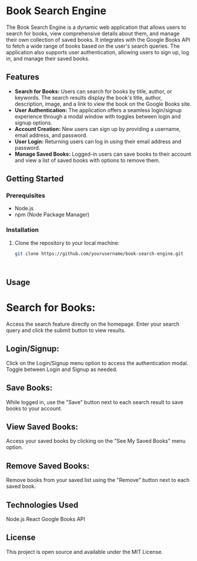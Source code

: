 # Book Search Engine

The Book Search Engine is a dynamic web application that allows users to search for books, view comprehensive details about them, and manage their own collection of saved books. It integrates with the Google Books API to fetch a wide range of books based on the user's search queries. The application also supports user authentication, allowing users to sign up, log in, and manage their saved books.

## Features

- **Search for Books:** Users can search for books by title, author, or keywords. The search results display the book's title, author, description, image, and a link to view the book on the Google Books site.
- **User Authentication:** The application offers a seamless login/signup experience through a modal window with toggles between login and signup options.
- **Account Creation:** New users can sign up by providing a username, email address, and password.
- **User Login:** Returning users can log in using their email address and password.
- **Manage Saved Books:** Logged-in users can save books to their account and view a list of saved books with options to remove them.

## Getting Started

### Prerequisites

- Node.js
- npm (Node Package Manager)

### Installation

1. Clone the repository to your local machine:
   ```sh
   git clone https://github.com/yourusername/book-search-engine.git




 ## Usage
# Search for Books:
 Access the search feature directly on the homepage. Enter your search query and click the submit button to view results.

## Login/Signup:
 Click on the Login/Signup menu option to access the authentication modal. Toggle between Login and Signup as needed.
## Save Books:
 While logged in, use the "Save" button next to each search result to save books to your account.
## View Saved Books:
 Access your saved books by clicking on the "See My Saved Books" menu option.
## Remove Saved Books:
 Remove books from your saved list using the "Remove" button next to each saved book.


## Technologies Used
Node.js
React
Google Books API


## License
This project is open source and available under the MIT License.
